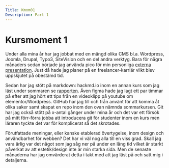 ```yaml
---
Title: Kmom01
Description: Part 1
---
```


Kursmoment 1
==================

Under alla mina år har jag jobbat med en mängd olika CMS bl.a. Wordpress, Joomla, Drupal, Typo3, SiteVision och en del andra verktyg. Bara för några månaders sedan började jag använda pico för min personliga <a href="https://046.one" target="_blank">externa presentation</a>. Just då hade jag planer på en freelancer-karriär vilkt blev uppskjutet på obestämd tid.

Sedan har jag stött på markdown: hackmd.io inom en annan kurs som jag läst under sommaren se [rapporten](https://hackmd.io/@nc222fz/H1HbqfWJD). Även figma hade jag lagt ett par timmar på efter att jag hört ett tips från en videoklipp på youtube om elementor/Wordpress. GitHub har jag till och från använt för att komma åt olika saker samt skapat en repo inom den ovan nämnda sommarkursen. Git har jag också stött på x-antal gånger under mina år och det var ett försök på mitt förr-förra jobba att introducera git för studenter inom en kurs men läraren tyckte det var för komplicerat så det skrotades.

Förutfattade meningar, eller kanske etablerad övertygelse, inom design och användbarhet för webben? Det har vi väl nog alla till en viss grad. Skall jag vara ärlig var det något som jag såg ner på under en lång tid vilket är starkt påverkat av att estetik/design inte är min starka sida. Men de senaste månaderna har jag omvärderat detta i takt med att jag läst på och satt mig i detaljerna.